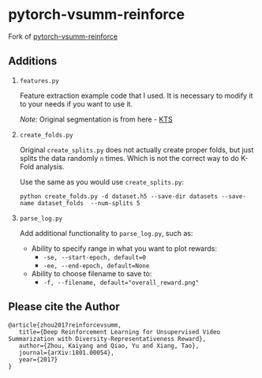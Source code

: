 # pytorch-vsumm-reinforce

Fork of [pytorch-vsumm-reinforce](https://github.com/KaiyangZhou/pytorch-vsumm-reinforce)

## Additions

1. `features.py`

    Feature extraction example code that I used. It is necessary to modify it to your 
    needs if you want to use it.
    
    *Note:* Original segmentation is from here - [KTS](https://github.com/pathak22/videoseg/tree/7d88be917d64ff721e0fa61ad106c8b3fa63c994/lib/kts)

2. `create_folds.py`
    
    Original `create_splits.py` does not actually create proper folds, but just splits the data 
    randomly `n` times. Which is not the correct way to do K-Fold analysis. 
    
    Use the same as you would use `create_splits.py`:
    
    ```angular2html
    python create_folds.py -d dataset.h5 --save-dir datasets --save-name dataset_folds  --num-splits 5
    ```

3. `parse_log.py`

    Add additional functionality to `parse_log.py`, such as:
    * Ability to specify range in what you want to plot rewards:
        * `-se, --start-epoch, default=0`
        * `-ee, --end-epoch, default=None`
    * Ability to choose filename to save to:
        * `-f, --filename, default="overall_reward.png"`
    

## Please cite the Author
```
@article{zhou2017reinforcevsumm, 
   title={Deep Reinforcement Learning for Unsupervised Video Summarization with Diversity-Representativeness Reward},
   author={Zhou, Kaiyang and Qiao, Yu and Xiang, Tao}, 
   journal={arXiv:1801.00054}, 
   year={2017} 
}
```